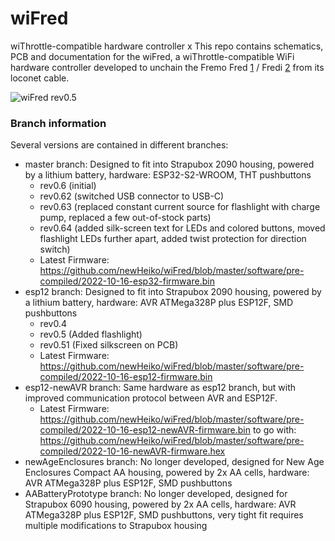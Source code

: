 # wiFred
wiThrottle-compatible hardware controller
x
This repo contains schematics, PCB and documentation for the wiFred, a wiThrottle-compatible WiFi hardware controller developed to unchain the Fremo Fred [1] / Fredi [2] from its loconet cable.

![wiFred rev0.5](documentation/images/2021-01-23-preview0001.jpg)

### Branch information
Several versions are contained in different branches:

- master branch: Designed to fit into Strapubox 2090 housing, powered by a lithium battery, hardware: ESP32-S2-WROOM, THT pushbuttons
  - rev0.6 (initial)
  - rev0.62 (switched USB connector to USB-C)
  - rev0.63 (replaced constant current source for flashlight with charge pump, replaced a few out-of-stock parts)
  - rev0.64 (added silk-screen text for LEDs and colored buttons, moved flashlight LEDs further apart, added twist protection for direction switch)
  - Latest Firmware: https://github.com/newHeiko/wiFred/blob/master/software/pre-compiled/2022-10-16-esp32-firmware.bin
- esp12 branch: Designed to fit into Strapubox 2090 housing, powered by a lithium battery, hardware: AVR ATMega328P plus ESP12F, SMD pushbuttons
  - rev0.4
  - rev0.5 (Added flashlight)
  - rev0.51 (Fixed silkscreen on PCB)
  - Latest Firmware: https://github.com/newHeiko/wiFred/blob/master/software/pre-compiled/2022-10-16-esp12-firmware.bin
- esp12-newAVR branch: Same hardware as esp12 branch, but with improved communication protocol between AVR and ESP12F.
  - Latest Firmware: https://github.com/newHeiko/wiFred/blob/master/software/pre-compiled/2022-10-16-esp12-newAVR-firmware.bin to go with: https://github.com/newHeiko/wiFred/blob/master/software/pre-compiled/2022-10-16-newAVR-firmware.hex
- newAgeEnclosures branch: No longer developed, designed for New Age Enclosures Compact AA housing, powered by 2x AA cells, hardware: AVR ATMega328P plus ESP12F, SMD pushbuttons
- AABatteryPrototype branch: No longer developed, designed for Strapubox 6090 housing, powered by 2x AA cells, hardware: AVR ATMega328P plus ESP12F, SMD pushbuttons, very tight fit requires multiple modifications to Strapubox housing

[1]: <http://fremodcc.sourceforge.net/diy/fred/fred_e.html>
[2]: <http://fremodcc.sourceforge.net/diy/fred2/fredi_d.html>

